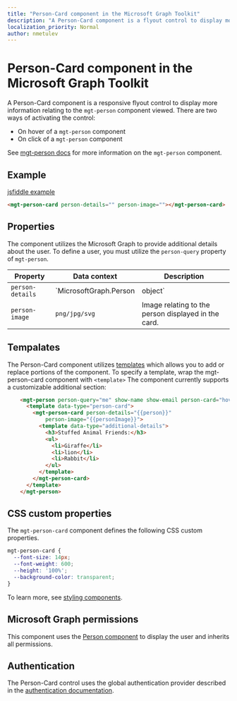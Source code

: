 ```yaml
---
title: "Person-Card component in the Microsoft Graph Toolkit"
description: "A Person-Card component is a flyout control to display more information relating to the mgt-person component viewed."
localization_priority: Normal
author: nmetulev
---
```


# Person-Card component in the Microsoft Graph Toolkit

A Person-Card component is a responsive flyout control to display more information relating to the `mgt-person` component viewed. There are two ways of activating the control:
* On hover of a `mgt-person` component
* On click of a `mgt-person` component

See [mgt-person docs](./person.md) for more information on the `mgt-person` component.
  
## Example

[jsfiddle example]()

```html
<mgt-person-card person-details="" person-image=""></mgt-person-card>
```

## Properties

The component utilizes the Microsoft Graph to provide additional details about the user. To define a user, you must utilize the `person-query` property of `mgt-person`.

| Property         | Data context                     | Description                                                                           |
| ---------------- | -------------------------------- | ------------------------------------------------------------------------------------- |
| `person-details` | `MicrosoftGraph.Person | object` | Person object as defined by Microsoft Graph, contianing details relating to the user. |
| `person-image`   | `png/jpg/svg`                    | Image relating to the person displayed in the card.                                   |



## Tempalates

The Person-Card component utilizes [templates](../templates.md) which allows you to add or replace portions of the component. To specify a template, wrap the mgt-person-card component with `<template>` The component currently supports a customizable additional section: 

```html
    <mgt-person person-query="me" show-name show-email person-card="hover">
      <template data-type="person-card">
        <mgt-person-card person-details="{{person}}" 
            person-image="{{personImage}}">
          <template data-type="additional-details">
            <h3>Stuffed Animal Friends:</h3>
            <ul>
              <li>Giraffe</li>
              <li>lion</li>
              <li>Rabbit</li>
            </ul>
          </template>
        </mgt-person-card>
      </template>
    </mgt-person>

```




## CSS custom properties

The `mgt-person-card` component defines the following CSS custom properties.

```css
mgt-person-card {
  --font-size: 14px;
  --font-weight: 600;
  --height: '100%';
  --background-color: transparent;
}
```

To learn more, see [styling components](../style.md).

## Microsoft Graph permissions

This component uses the [Person component](./person.md) to display the user and inherits all permissions. 

## Authentication

The Person-Card control uses the global authentication provider described in the [authentication documentation](./../providers.md). 
